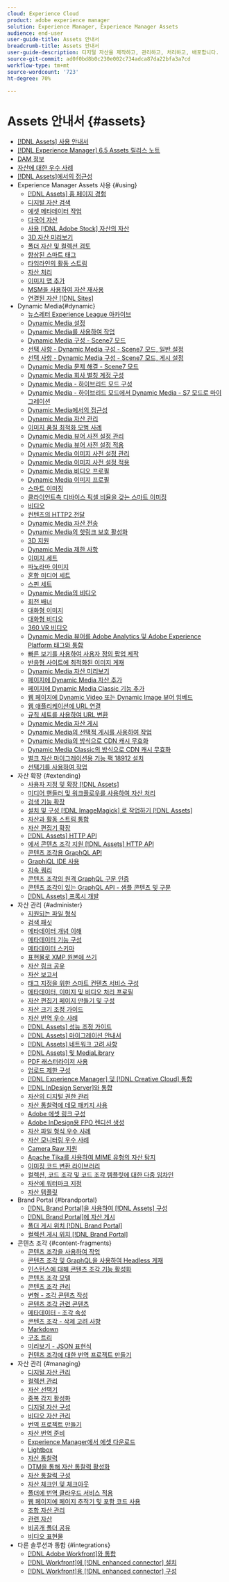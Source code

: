 ```yaml
---
cloud: Experience Cloud
product: adobe experience manager
solution: Experience Manager, Experience Manager Assets
audience: end-user
user-guide-title: Assets 안내서
breadcrumb-title: Assets 안내서
user-guide-description: 디지털 자산을 제작하고, 관리하고, 처리하고, 배포합니다.
source-git-commit: ad0f0bd8b0c230e002c734adca87da22bfa3a7cd
workflow-type: tm+mt
source-wordcount: '723'
ht-degree: 70%

---
```



# Assets 안내서 {#assets}

+ [[!DNL Assets] 사용 안내서](home.md)
+ [[!DNL Experience Manager] 6.5 Assets 릴리스 노트](https://experienceleague.adobe.com/docs/experience-manager-65/release-notes/assets.html)
+ [DAM 정보](assets.md)
+ [자산에 대한 우수 사례](best-practices-for-assets.md)
+ [ [!DNL Assets]에서의 접근성](accessibility.md)
+ Experience Manager Assets 사용 {#using}
   + [[!DNL Assets] 홈 페이지 경험](assets-home-page.md)
   + [디지털 자산 검색](search-assets.md)
   + [에셋 메타데이터 작업](metadata.md)
   + [다국어 자산](multilingual-assets.md)
   + [사용 [!DNL Adobe Stock] 자산의 자산](aem-assets-adobe-stock.md)
   + [3D 자산 미리보기](previewing-3d-assets.md)
   + [폴더 자산 및 컬렉션 검토](bulk-approval.md)
   + [향상된 스마트 태그](enhanced-smart-tags.md)
   + [타임라인의 활동 스트림](activity-stream.md)
   + [자산 처리](assets-workflow.md)
   + [이미지 맵 추가](image-maps.md)
   + [MSM을 사용하여 자산 재사용](reuse-assets-using-msm.md)
   + [연결된 자산 [!DNL Sites]](use-assets-across-connected-assets-instances.md)
+ Dynamic Media{#dynamic}
   + [뉴스레터 Experience League 아카이브](dynamic-media-newsletter.md)
   + [Dynamic Media 설정](administering-dynamic-media.md)
   + [Dynamic Media를 사용하여 작업](dynamic-media.md)
   + [Dynamic Media 구성 - Scene7 모드](config-dms7.md)
   + [선택 사항 - Dynamic Media 구성 - Scene7 모드, 일반 설정](dm-general-settings.md)
   + [선택 사항 - Dynamic Media 구성 - Scene7 모드, 게시 설정](dm-publish-settings.md)
   + [Dynamic Media 문제 해결 - Scene7 모드](troubleshoot-dms7.md)
   + [Dynamic Media 회사 별칭 계정 구성](dm-alias-account.md)
   + [Dynamic Media - 하이브리드 모드 구성](config-dynamic.md)
   + [Dynamic Media - 하이브리드 모드에서 Dynamic Media - S7 모드로 마이그레이션](migrate-from-hybrid-to-dms7.md)
   + [Dynamic Media에서의 접근성](accessibility-dm.md)
   + [Dynamic Media 자산 관리](managing-assets.md)
   + [이미지 품질 최적화 모범 사례](best-practices-for-optimizing-the-quality-of-your-images.md)
   + [Dynamic Media 뷰어 사전 설정 관리](managing-viewer-presets.md)
   + [Dynamic Media 뷰어 사전 설정 적용](viewer-presets.md)
   + [Dynamic Media 이미지 사전 설정 관리](managing-image-presets.md)
   + [Dynamic Media 이미지 사전 설정 적용](image-presets.md)
   + [Dynamic Media 비디오 프로필](video-profiles.md)
   + [Dynamic Media 이미지 프로필](image-profiles.md)
   + [스마트 이미징](imaging-faq.md)
   + [클라이언트측 디바이스 픽셀 비율을 갖는 스마트 이미징](client-side-dpr.md)
   + [비디오](s7-video.md)
   + [컨텐츠의 HTTP2 전달](http2.md)
   + [Dynamic Media 자산 전송](delivering-dynamic-media-assets.md)
   + [Dynamic Media의 핫링크 보호 활성화](hotlink-protection.md)
   + [3D 지원](/help/assets/assets-3d.md)
   + [Dynamic Media 제한 사항](limitations.md)
   + [이미지 세트](image-sets.md)
   + [파노라마 이미지](panoramic-images.md)
   + [혼합 미디어 세트](mixed-media-sets.md)
   + [스핀 세트](spin-sets.md)
   + [Dynamic Media의 비디오](video.md)
   + [회전 배너](carousel-banners.md)
   + [대화형 이미지](interactive-images.md)
   + [대화형 비디오](interactive-videos.md)
   + [360 VR 비디오](/help/assets/360-video.md)
   + [Dynamic Media 뷰어를 Adobe Analytics 및 Adobe Experience Platform 태그와 통합](/help/assets/tags.md)
   + [빠른 보기를 사용하여 사용자 정의 팝업 제작](custom-pop-ups.md)
   + [반응형 사이트에 최적화된 이미지 게재](responsive-site.md)
   + [Dynamic Media 자산 미리보기](previewing-assets.md)
   + [페이지에 Dynamic Media 자산 추가](adding-dynamic-media-assets-to-pages.md)
   + [페이지에 Dynamic Media Classic 기능 추가](scene7.md)
   + [웹 페이지에 Dynamic Video 또는 Dynamic Image 뷰어 임베드](embed-code.md)
   + [웹 애플리케이션에 URL 연결](linking-urls-to-yourwebapplication.md)
   + [규칙 세트를 사용하여 URL 변환](using-rulesets-to-transform-urls.md)
   + [Dynamic Media 자산 게시](publishing-dynamicmedia-assets.md)
   + [Dynamic Media의 선택적 게시를 사용하여 작업](selective-publishing.md)
   + [Dynamic Media의 방식으로 CDN 캐시 무효화](invalidate-cdn-cache-dynamic-media.md)
   + [Dynamic Media Classic의 방식으로 CDN 캐시 무효화](invalidate-cdn-cache-dm-classic.md)
   + [벌크 자산 마이그레이션용 기능 팩 18912 설치](bulk-ingest-migrate.md)
   + [선택기를 사용하여 작업](working-with-selectors.md)
+ 자산 확장 {#extending}
   + [사용자 지정 및 확장 [!DNL Assets]](extending-assets.md)
   + [미디어 핸들러 및 워크플로우를 사용하여 자산 처리](media-handlers.md)
   + [검색 기능 확장](searchx.md)
   + [설치 및 구성 [!DNL ImageMagick] 로 작업하기 [!DNL Assets]](best-practices-for-imagemagick.md)
   + [자산과 활동 스트림 통합](extending-activity-stream.md)
   + [자산 편집기 확장](asseteditorx.md)
   + [[!DNL Assets] HTTP API](mac-api-assets.md)
   + [에서 콘텐츠 조각 지원 [!DNL Assets] HTTP API](assets-api-content-fragments.md)
   + [콘텐츠 조각용 GraphQL API](https://experienceleague.adobe.com/docs/experience-manager-65/developing/headless/delivery-api/graphql-api-content-fragments.html)
   + [GraphiQL IDE 사용](https://experienceleague.adobe.com/docs/experience-manager-65/developing/headless/delivery-api/graphiql-ide.html)
   + [지속 쿼리](https://experienceleague.adobe.com/docs/experience-manager-65/developing/headless/delivery-api/persisted-queries.html)
   + [콘텐츠 조각의 원격 GraphQL 구문 인증](https://experienceleague.adobe.com/docs/experience-manager-65/developing/headless/delivery-api/graphql-authentication-content-fragments.html)
   + [콘텐츠 조각이 있는 GraphQL API - 샘플 콘텐츠 및 구문](https://experienceleague.adobe.com/docs/experience-manager-65/developing/headless/delivery-api/content-fragments-graphql-samples.html)
   + [[!DNL Assets] 프록시 개발](proxy.md)
+ 자산 관리 {#administer}
   + [지원되는 파일 형식](assets-formats.md)
   + [검색 패싯](search-facets.md)
   + [메타데이터 개념 이해](metadata-concepts.md)
   + [메타데이터 기능 구성](metadata-config.md)
   + [메타데이터 스키마](metadata-schemas.md)
   + [표현물로 XMP 원본에 쓰기](xmp-writeback.md)
   + [자산 링크 공유](link-sharing.md)
   + [자산 보고서](asset-reports.md)
   + [태그 지정을 위한 스마트 컨텐츠 서비스 구성](config-smart-tagging.md)
   + [메타데이터, 이미지 및 비디오 처리 프로필](processing-profiles.md)
   + [자산 편집기 페이지 만들기 및 구성](assets-finder-editor.md)
   + [자산 크기 조정 가이드](assets-sizing-guide.md)
   + [자산 번역 우수 사례](best-practices-for-translating-assets-efficiently.md)
   + [[!DNL Assets] 성능 조정 가이드](performance-tuning-guidelines.md)
   + [[!DNL Assets] 마이그레이션 안내서](assets-migration-guide.md)
   + [[!DNL Assets] 네트워크 고려 사항](assets-network-considerations.md)
   + [[!DNL Assets] 및 MediaLibrary](medialibrary.md)
   + [PDF 래스터라이저 사용](aem-pdf-rasterizer.md)
   + [업로드 제한 구성](configuring-asset-upload-restrictions.md)
   + [[!DNL Experience Manager] 및 [!DNL Creative Cloud] 통합](aem-cc-integration-best-practices.md)
   + [ [!DNL InDesign Server]와 통합](indesign.md)
   + [자산의 디지털 권한 관리](drm.md)
   + [자산 통찰력에 데모 패키지 사용](use-demo-package-for-asset-insights.md)
   + [Adobe 에셋 링크 구성](configure-asset-link.md)
   + [Adobe InDesign용 FPO 렌디션 생성](configure-fpo-renditions.md)
   + [자산 파일 형식 우수 사례](assets-file-format-best-practices.md)
   + [자산 모니터링 우수 사례](assets-monitoring-best-practices.md)
   + [Camera Raw 지원](camera-raw.md)
   + [Apache Tika를 사용하여 MIME 유형의 자산 탐지](detect-asset-mime-type-with-tika.md)
   + [이미징 코드 변환 라이브러리](imaging-transcoding-library.md)
   + [컬렉션, 코드 조각 및 코드 조각 템플릿에 대한 다중 임차인](multi-tenancy.md)
   + [자산에 워터마크 지정](watermarking.md)
   + [자산 템플릿](asset-templates.md)
+ Brand Portal {#brandportal}
   + [ [!DNL Brand Portal]을 사용하여 [!DNL Assets] 구성](configure-aem-assets-with-brand-portal.md)
   + [ [!DNL Brand Portal]에 자산 게시](brand-portal-publish-assets.md)
   + [폴더 게시 위치 [!DNL Brand Portal]](brand-portal-publish-folder.md)
   + [컬렉션 게시 위치 [!DNL Brand Portal]](brand-portal-publish-collection.md)
+ 콘텐츠 조각 {#content-fragments}
   + [콘텐츠 조각을 사용하여 작업](content-fragments/content-fragments.md)
   + [콘텐츠 조각 및 GraphQL을 사용하여 Headless 게재](content-fragments/content-fragments-graphql.md)
   + [인스턴스에 대해 콘텐츠 조각 기능 활성화](content-fragments/content-fragments-configuration-browser.md)
   + [콘텐츠 조각 모델](content-fragments/content-fragments-models.md)
   + [콘텐츠 조각 관리](content-fragments/content-fragments-managing.md)
   + [변형 - 조각 콘텐츠 작성](content-fragments/content-fragments-variations.md)
   + [콘텐츠 조각 관련 콘텐츠](content-fragments/content-fragments-assoc-content.md)
   + [메타데이터 - 조각 속성](content-fragments/content-fragments-metadata.md)
   + [콘텐츠 조각 - 삭제 고려 사항](content-fragments/content-fragments-delete.md)
   + [Markdown](content-fragments/content-fragments-markdown.md)
   + [구조 트리](/help/assets/content-fragments/content-fragments-structure-tree.md)
   + [미리보기 - JSON 표현식](/help/assets/content-fragments/content-fragments-json-preview.md)
   + [컨텐츠 조각에 대한 번역 프로젝트 만들기](creating-translation-projects-for-content-fragments.md)
+ 자산 관리 {#managing}
   + [디지털 자산 관리](manage-assets.md)
   + [컬렉션 관리](manage-collections.md)
   + [자산 선택기](asset-selector.md)
   + [중복 감지 활성화](duplicate-detection.md)
   + [디지털 자산 구성](organize-assets.md)
   + [비디오 자산 관리](managing-video-assets.md)
   + [번역 프로젝트 만들기](translation-projects.md)
   + [자산 번역 준비](preparing-assets-for-translation.md)
   + [Experience Manager에서 에셋 다운로드](download-assets-from-aem.md)
   + [Lightbox](light-box.md)
   + [자산 통찰력](asset-insights.md)
   + [DTM을 통해 자산 통찰력 활성화](use-dtm-for-asset-insights.md)
   + [자산 통찰력 구성](configure-asset-insights.md)
   + [자산 체크인 및 체크아웃](check-out-and-submit-assets.md)
   + [폴더에 번역 클라우드 서비스 적용](transition-cloud-services.md)
   + [웹 페이지에 페이지 추적기 및 포함 코드 사용](use-page-tracker.md)
   + [조합 자산 관리](managing-linked-subassets.md)
   + [관련 자산](related-assets.md)
   + [비공개 폴더 공유](private-folder.md)
   + [비디오 표현물](video-renditions.md)
+ 다른 솔루션과 통합 {#integrations}
   + [ [!DNL Adobe Workfront]와 통합](workfront-integrations.md)
   + [ [!DNL Workfront]에 [!DNL enhanced connector] 설치](workfront-connector-install.md)
   + [ [!DNL Workfront]용 [!DNL enhanced connector] 구성](workfront-connector-configure.md)
